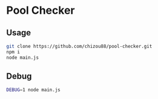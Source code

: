 # Pool Checker
## Usage
```bash
git clone https://github.com/chizou88/pool-checker.git
npm i
node main.js
```
## Debug
```bash
DEBUG=1 node main.js
```